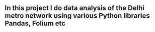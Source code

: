 ## In this project I do data analysis of the Delhi metro network using various Python libraries Pandas, Folium etc
